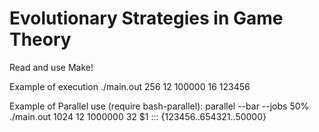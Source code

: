 # Evolutionary Strategies in Game Theory


Read and use Make!

Example of execution
./main.out 256 12 100000 16 123456

Example of Parallel use (require bash-parallel):
parallel --bar --jobs 50% ./main.out 1024 12 1000000 32 $1 ::: {123456..654321..50000}
